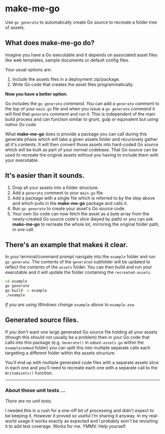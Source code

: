 # make-me-go
Use ```go generate``` to automatically create Go source to recreate a folder
tree of assets.

## What does make-me-go do?

Imagine you have a Go executable and it depends on associated asset files
like web templates, sample documents or default config files.

Your usual options are:

1. Include the assets files in a deployment zip/package.
1. Write Go code that creates the asset files programmatically.

**Now you have a better option.**

Go includes the ```go generate``` *command*. You can add a ```generate``` *comment*
to the top of your ```main.go``` file and when you issue a ```go generate```
*command* it will find that ```generate``` *comment* and run it. This is independent
of the main build process and can function similar to grunt, gulp or equivalent
but *using native Go code*.

What **make-me-go** does is provide a package you can call during this generate
phase which will take a given assets folder and recursively gather all it's
contents. It will then convert those assets into hard-coded Go source which will
be built as part of your normal codebase. That Go source can be used to recreate
the original assets without you having to include them with your executable.

## It's easier than it sounds.

1. Drop all your assets into a folder structure.
1. Add a ```generate``` comment to your ```main.go``` file.
1. Add a package with a single file which is referred to by the step above and
which pulls in the **make-me-go** package and calls it.
1. Run ```go generate``` to create your asset's Go source code.
1. Your own Go code can now fetch the asset as a byte array from the newly-created
Go source code's slice (keyed by path) or you can ask **make-me-go** to recreate
the whole lot, mirroring the original folder path, in one call.

## There's an example that makes it clear.

In your terminal/command prompt navigate into the ```example``` folder and run
```go generate```. The contents of the ```generated``` subfolder will be updated
to reflect the contents of the ```assets``` folder.
You can then build and run your executable and it will update the folder containing
the ```recreated-assets```.

``` sh
cd example
go generate
go build -o example
./example
```

*If you are using Windows change ```example``` above to ```example.exe```.*

## Generated source files.

If you don't want one large generated Go source file holding all your assets
(though this should not usually be a problem) then in your Go code that calls
into this package (e.g. ```Generate()``` in ```embed-assets.go```
within the ```example/embed``` folder) you can split this into multiple
separate calls each targetting a different folder within the assets structure.

You'll end up with multiple generated code files with a separate assets slice
in each one and you'll need to recreate each one with a separate call to
the ```WriteAssets()``` function.

---

### About those unit tests ...

*There are no unit tests.*

I needed this in a rush for a one-off bit of processing and didn't expect
to be keeping it. However it proved so useful I'm sharing it anyway.
In my real-world usage it works exactly as expected and I probably won't be
revisiting it to add test coverage. Works for me. YMMV. Help yourself.
